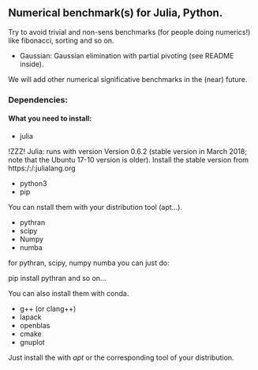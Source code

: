 
## Numerical benchmark(s) for Julia, Python.

Try to avoid trivial and non-sens benchmarks (for people doing numerics!)  like fibonacci, sorting and so on.

* Gaussian:  Gaussian elimination with partial pivoting (see README inside).

We will add other numerical significative benchmarks in the (near) future.

### Dependencies:

#### What you need to install:

- julia

!ZZZ! Julia: runs with version Version 0.6.2 (stable version in March 2018; note
that the Ubuntu 17-10 version is older). Install the stable version from
https:/:/:julialang.org


- python3
- pip

You can nstall them with your distribution tool (apt...).

- pythran
- scipy
- Numpy
- numba

for pythran, scipy, numpy numba you can just do:

pip install pythran
and so on...

You can also install them with conda.

- g++ (or clang++)
- lapack
- openblas
- cmake
- gnuplot

Just install the with _apt_ or the corresponding tool of your distribution.